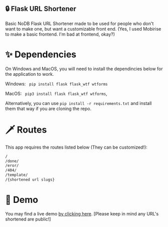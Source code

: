 ## 🔒 Flask URL Shortener
Basic NoDB Flask URL Shortener made to be used for people who don't want to make one, but want a customizable front end. (Yes, I used Mobirise to make a basic frontend. I'm bad at frontend, okay?)
# ✨ Dependencies  
On Windows and MacOS, you will need to install the dependincies below for the application to work.

Windows: ```
pip install flask flask_wtf wtforms```

MacOS: ```
pip3 install flask flask_wtf wtforms```,

Alternatively, you can use `pip install -r requirements.txt` and install them that way if you are cloning the repo.
# 🗡️ Routes
This app requires the routes listed below (They can be customized!):
```bash
/
/done/
/eror/
/404/
/template/
/{shortened url slugs}
```
# 🌟 Demo
You may find a live demo [by clicking here](https://basic-url-shortener.shawn.pink). [Please keep in mind any URL's shortened are public!]




